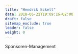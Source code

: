 ```yaml
---
title: "Hendrik Eckelt"
date: 2018-06-22T19:09:16+02:00
draft: false
sitemap_exclude: true
leader: false
weight: 0
---
```


Sponsoren-Management
